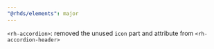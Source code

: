 ```yaml
---
"@rhds/elements": major
---
```

`<rh-accordion>`: removed the unused `icon` part and attribute from `<rh-accordion-header>`
